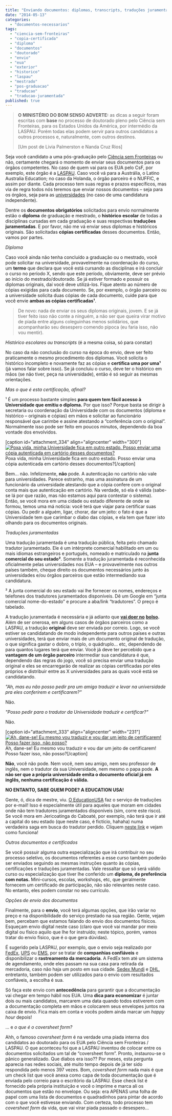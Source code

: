 ```yaml
---
title: "Enviando documentos: diplomas, transcripts, traduções juramentadas e o tal do coversheet form"
date: "2014-05-13"
categories: 
  - "documentos-necessarios"
tags: 
  - "ciencia-sem-fronteiras"
  - "copia-certificada"
  - "diploma"
  - "documentos"
  - "doutorado"
  - "envio"
  - "eua"
  - "exterior"
  - "historico"
  - "laspau"
  - "mestrado"
  - "pos-graduacao"
  - "traducao"
  - "traducao-juramentada"
published: true
---
```


> **O MINISTÉRIO DO BOM SENSO ADVERTE:** as dicas a seguir foram escritas com **base** no processo de doutorado pleno pelo Ciência sem Fronteiras, para os Estados Unidos da América, por intermédio da LASPAU. Porém todas elas podem servir para outros candidatos a outros processos e, naturalmente, com outros destinos.
> 
> \[Um post de Livia Palmerston e Nanda Cruz Rios\]

Seja você candidato a uma pós-graduação pelo [Ciência sem Fronteiras](http://www.cienciasemfronteiras.gov.br/web/csf) ou não, certamente chegará o momento de enviar seus documentos para os órgãos competentes. No caso de quem vai para os EUA pelo CsF, por exemplo, este órgão é a [LASPAU](http://www.laspau.harvard.edu/). Caso você vá para a Austrália, o Latino Australia Education; no caso da Holanda, o órgão parceiro é o NUFFIC, e assim por diante. Cada processo tem suas regras e prazos específicos, mas via de regra todos nós teremos que enviar nossos documentos – seja para os órgãos, seja para as [universidades](http://www.abroaders.com.br/universidades-e-orientadores/ "Pós-graduação no exterior: encontrando universidades e orientadores passo-a-passo") (no caso de uma candidatura independente).

Dentre os **documentos obrigatórios** solicitados para envio normalmente estão o **diploma** de graduação e mestrado, o **histórico** **escolar** de todas a disciplinas cursadas em cada graduação e suas respectivas **traduções juramentadas**. E por favor, não me vá enviar seus diplomas e históricos originais. São solicitadas **cópias certificadas** desses documentos. Então, vamos por partes.

_Diploma_

Caso você ainda não tenha concluído a graduação ou o mestrado, você pode solicitar na universidade, provavelmente na coordenação do curso, um **termo** que declara que você está cursando as disciplinas e irá concluir o curso no período X, sendo que este período, obviamente, deve ser prévio ao início do mestrado/doutorado. Se já estiver formado e possuir os diplomas originais, daí você deve utilizá-los. Fique atento ao número de cópias exigidas para cada documento. Se, por exemplo, o órgão parceiro ou a universidade solicita duas cópias de cada documento, cuide para que você envie **ambas as cópias certificadas¹**.

> De novo: nada de enviar os seus diplomas originais, jovem. E se já tiver feito isso não conte a ninguém, a não ser que queira virar motivo de piada entre alguns coleguinhas menos solidários, que acompanharão seu desespero comendo pipoca (eu faria isso, não vou mentir).

_Histórico escolares ou transcripts_ (é a mesma coisa, só para constar)

No caso da não conclusão do curso na época do envio, deve ser feito praticamente o mesmo procedimento dos diplomas. Você solicita o histórico incompleto e novamente faz as cópias e **certifica uma por uma¹** (já vamos falar sobre isso)**.** Se já concluiu o curso, deve ter o histórico em mãos (se não tiver, peça na universidade), então é só seguir as mesmas orientações.

_Mas o que é esta certificação, afinal?_

¹ É um processo bastante simples **para quem tem fácil acesso à Universidade que emitiu o diploma.** Por que isso? Porque basta se dirigir à secretaria ou coordenação da Universidade com os documentos (diploma e histórico – originais e cópias) em mãos e solicitar ao funcionário responsável que carimbe e assine atestando a “conferência com o original”. Normalmente isso pode ser feito em poucos minutos, dependendo da boa vontade dos envolvidos.

\[caption id="attachment\_334" align="aligncenter" width="300"\][![Poxa vida, minha Universidade fica em outro estado. Posso enviar uma cópia autenticada em cartório desses documentos? ](images/suplicante.jpg)](http://www.abroaders.com.br/wp-content/uploads/2014/05/suplicante.jpg) Poxa vida, minha Universidade fica em outro estado. Posso enviar uma cópia autenticada em cartório desses documentos?\[/caption\]

Bem... não. Infelizmente, **não** pode. A autenticação no cartório não vale para universidades. Parece estranho, mas uma assinatura de um funcionário da universidade atestando que a cópia confere com o original conta mais que autenticação em cartório. Na verdade, só ela é válida (sabe-se lá por que razão, mas não estamos aqui para contestar o sistema). Então, se você mora em uma cidade ou estado diferente de onde se formou, temos uma má notícia: você terá que viajar para certificar suas cópias. Ou pedir a alguém, ligar, chorar, dar um jeito: o fato é que a Universidade tem que carimbar o diabo das cópias, e ela tem que fazer isto olhando para os documentos originais.

_Traduções juramentadas_

Uma tradução juramentada é uma tradução pública, feita pelo chamado tradutor juramentado. Ele é um intérprete comercial habilitado em um ou mais idiomas estrangeiros e português, nomeado e matriculado na **junta comercial do seu estado²**. Somente a tradução juramentada é reconhecida oficialmente pelas universidades nos EUA – e provavelmente nos outros países também, cheque direito os documentos necessários junto às universidades e/ou órgãos parceiros que estão intermediando sua candidatura.

² A junta comercial do seu estado vai lhe fornecer os nomes, endereços e telefones dos tradutores juramentados disponíveis. Dê um Google em “junta comercial nome-do-estado” e procure a aba/link “tradutores”. O preço é tabelado.

A tradução juramentada é necessária e já adianto que [**vai doer no**](http://www.abroaders.com.br/check-list-tudo-o-que-voce-precisa-para-se-candidatar-uma-bolsa-exterior-e-quanto-isso-vai-custar/ "Check list: Tudo o que você precisa para se candidatar a uma bolsa de PhD no exterior (e quanto isso vai custar)") **[bolso](http://www.abroaders.com.br/check-list-tudo-o-que-voce-precisa-para-se-candidatar-uma-bolsa-exterior-e-quanto-isso-vai-custar/ "Check list: Tudo o que você precisa para se candidatar a uma bolsa de PhD no exterior (e quanto isso vai custar)").** Além de ser onerosa, em alguns casos de órgãos parceiros como a LASPAU, a tradução **original** deve ser enviada por correio. Logo, se você estiver se candidatando de modo independente para outros países e outras universidades, terá que enviar mais de um documento original de tradução, o que significa gastar o dobro, o triplo, o quádruplo... etc, dependendo de para quantos lugares terá que enviar. Você já deve ter percebido que a **vantagem de um órgão parceiro** intermediar sua candidatura é que, dependendo das regras do jogo, você só precisa enviar uma tradução original e eles se encarregarão de realizar as cópias certificadas por eles próprios e distribuir entre as X universidades para as quais você está se candidatando.

_"Ah, mas eu não posso pedir pra um amigo traduzir e levar na universidade pra eles conferirem e certificarem?"_

Não.

_"Posso pedir para o tradutor da Universidade traduzir e certificar?"_

Não.

\[caption id="attachment\_333" align="aligncenter" width="231"\][![Ah, dane-se! Eu mesmo vou traduzir e vou dar um jeito de certificarem! Posso fazer isso, não posso?](images/Yao_ming_meme_by_lecatinga-d4kpe13-231x300.jpg)](http://www.abroaders.com.br/wp-content/uploads/2014/05/Yao_ming_meme_by_lecatinga-d4kpe13.jpg) Ah, dane-se! Eu mesmo vou traduzir e vou dar um jeito de certificarem! Posso fazer isso, não posso?\[/caption\]

**Não**, você não pode. Nem você, nem seu amigo, nem seu professor de inglês, nem o tradutor da sua Universidade, nem mesmo o papa pode. **A não ser que a própria universidade emita o documento oficial já em inglês, nenhuma certificação é válida.**

**NO ENTANTO, SABE QUEM PODE? A EDUCATION USA!**

Gente, ó, dica de mestre, viu. [O EducationUSA](http://educationusa.org.br/v2/) faz o serviço de traduções por e-mail! Isso é especialmente útil para aqueles que moram em cidades onde não tem tradutores juramentados disponíveis (sim, corre este risco). Se você mora em Jericoatinga do Caboaté, por exemplo, não terá que ir até a capital do seu estado (que neste caso, é fictício, hahaha) numa verdadeira saga em busca do tradutor perdido. Cliquem [neste link](http://educationusa-cienciasemfronteiras.org/traducoes/) e vejam como funciona!

_Outros documentos e certificados_

Se você possuir alguma outra especialização que irá contribuir no seu processo seletivo, os documentos referentes a esse curso também poderão ser enviados seguindo as mesmas instruções quanto às cópias, certificações e traduções juramentadas. Vale ressaltar que só será válido curso ou especialização que tiver lhe conferido um **diploma, de preferência com notas.** Mini-cursos, escolas, workshops, etc, que geralmente fornecem um certificado de participação, não são relevantes neste caso. No entanto, eles podem constar no seu currículo.

_Opções de envio dos documentos_

Finalmente, para o **envio**, você terá algumas opções, que irão variar no preço e na disponibilidade do serviço prestado na sua região. Gente, vejam bem, percebam que estamos falando do envio dos documentos físicos. Esqueçam envio digital neste caso (claro que você vai mandar por meio digital ou físico aquilo que lhe for instruído; neste tópico, porém, vamos tratar do envio físico, que é o que gera dúvidas).

É sugerido pela LASPAU, por exemplo, que o envio seja realizado por [FedEx](http://www.fedex.com/br/), [UPS](http://www.ups.com/?Site=Corporate&cookie=br_pt_home&inputImgTag=&setCookie=yes) ou [EMS](http://www.correios.com.br/produtos_servicos/catalogo/internacionais/correio_expresso/intl_ems.cfm), por se tratar de **companhias confiáveis** e disponibilizar o **rastreamento da mercadoria**. A FedEx tem até um sistema de agendamento, onde eles passam na sua casa para retirada da mercadoria, caso não haja um posto em sua cidade. [Sedex Mundi](http://www.correios.com.br/produtos_servicos/catalogo/internacionais/enviar_doc/sedex_mundi_doc.cfm) e [DHL](http://www.dhl.com.br/pt.html), entretanto, também podem ser utilizados para o envio com resultados confiáveis, a escolha é sua.

Só faça este envio com **antecedência** para garantir que a documentação vai chegar em tempo hábil nos EUA. Uma **dica para economizar** é juntar dois ou mais candidatos, marcarem uma data quando todos estiverem com a documentação completa em mãos e colocarem seus envelopes juntos na caixa de envio. Fica mais em conta e vocês podem ainda marcar um _happy hour_ depois!

... e _o que é o coversheet form?_

Ahh, o famoso _coversheet_ _form_ é na verdade uma piada interna dos candidatos ao doutorado para os EUA pelo Ciência sem Fronteiras / LASPAU. O que aconteceu foi que a LASPAU inventou de colocar entre os documentos solicitados um tal de “coversheet form”. Pronto, instaurou-se o pânico generalizado. Que diabos era isso?? Por meses, esta pergunta aparecia nas redes sociais, até muito tempo depois de já ter sido respondida pelo menos 397 vezes. Bom, _coversheet_ _form_ nada mais é que um check list que você anexa como capa de toda documentação que é enviada pelo correio para o escritório da LASPAU. Esse check list é fornecido pela própria instituição e você o imprime e marca ali os documentos que estão no envelope. Ou seja: era APENAS uma folha de papel com uma lista de documentos e quadradinhos para pintar de acordo com o que você estivesse enviando. Com certeza, todo processo tem _coversheet form_ da vida, que vai virar piada passado o desespero...
